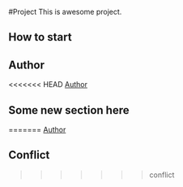#Project
This is awesome project.
## How to start
## Author

<<<<<<< HEAD
[Author](author.md)
## Some new section here
=======
[Author](author.md)## Conflict
>>>>>>> conflict
